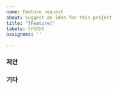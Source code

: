 ```yaml
---
name: Feature request
about: Suggest an idea for this project
title: "[Feature]"
labels: 아이디어
assignees: ''

---
```


### **제안**

<!-- 제안하실 내용을 자세히 설명해주세요. -->
<!-- 만약 참고해볼만한 이미지나 영상 등이 있다면 이해하는데 더욱 쉬울 수 있어요. -->

### **기타**

<!--혹시 생각하신 구현방법 같은게 있으시다면 공유해주세요. -->
<!--없으시다면 해당 항목은 삭제해주세요. -->
<!--PR도 프로그램의 성장에 큰 도움이 됩니다. -->
